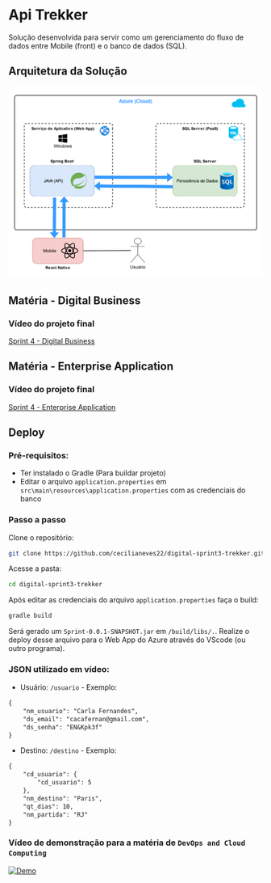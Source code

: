 # Api Trekker
Solução desenvolvida para servir como um gerenciamento do fluxo de dados entre Mobile (front) e o banco de dados (SQL).

## Arquitetura da Solução
<img src="cg3_api_trekker.png">

## Matéria - Digital Business
### Vídeo do projeto final
[Sprint 4 - Digital Business](https://youtu.be/0S26ed02sBY)

##  Matéria - Enterprise Application
### Vídeo do projeto final
[Sprint 4 - Enterprise Application](https://youtu.be/0S26ed02sBY)

## Deploy
### Pré-requisitos:
- Ter instalado o Gradle (Para buildar projeto)
- Editar o arquivo `application.properties` em `src\main\resources\application.properties` com as credenciais do banco

### Passo a passo
Clone o repositório:
```bash
git clone https://github.com/cecilianeves22/digital-sprint3-trekker.git
```
Acesse a pasta:
```bash
cd digital-sprint3-trekker
```
Após editar as credenciais do arquivo `application.properties` faça o build:
```bash
gradle build
```
Será gerado um `Sprint-0.0.1-SNAPSHOT.jar` em `/build/libs/.`. Realize o deploy desse arquivo para o Web App do Azure através do VScode (ou outro programa).
### JSON utilizado em vídeo:
- Usuário: `/usuario` - Exemplo:
```
{
    "nm_usuario": "Carla Fernandes",
    "ds_email": "cacafernan@gmail.com",
    "ds_senha": "EN&Kpk3f"
}
```
- Destino: `/destino` - Exemplo:
```
{
    "cd_usuario": {
        "cd_usuario": 5
    },
    "nm_destino": "Paris",
    "qt_dias": 10,
    "nm_partida": "RJ"
}
```
### Vídeo de demonstração para a matéria de `DevOps and Cloud Computing`
[![Demo](https://img.youtube.com/vi/oMwFXzfBf9s/maxresdefault.jpg)](https://www.youtube.com/watch?v=oMwFXzfBf9s)
